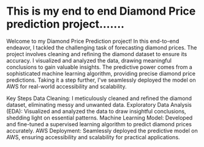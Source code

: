 # This is my end to end Diamond Price prediction project.......
Welcome to my Diamond Price Prediction project! In this end-to-end endeavor, I tackled the challenging task of forecasting diamond prices. The project involves cleaning and refining the diamond dataset to ensure its accuracy. I visualized and analyzed the data, drawing meaningful conclusions to gain valuable insights. The predictive power comes from a sophisticated machine learning algorithm, providing precise diamond price predictions. Taking it a step further, I've seamlessly deployed the model on AWS for real-world accessibility and scalability.

Key Steps
Data Cleaning: I meticulously cleaned and refined the diamond dataset, eliminating messy and unwanted data.
Exploratory Data Analysis (EDA): Visualized and analyzed the data to draw insightful conclusions, shedding light on essential patterns.
Machine Learning Model: Developed and fine-tuned a supervised learning algorithm to predict diamond prices accurately.
AWS Deployment: Seamlessly deployed the predictive model on AWS, ensuring accessibility and scalability for practical applications.
